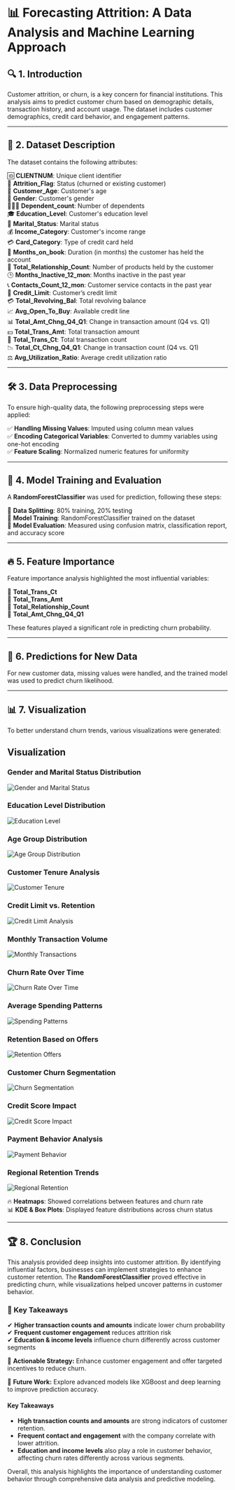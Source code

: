 # 📊 Forecasting Attrition: A Data Analysis and Machine Learning Approach
## 🔍 1. Introduction
Customer attrition, or churn, is a key concern for financial institutions. This analysis aims to predict customer churn based on demographic details, transaction history, and account usage. The dataset includes customer demographics, credit card behavior, and engagement patterns.

---

## 📁 2. Dataset Description
The dataset contains the following attributes:

🆔 **CLIENTNUM**: Unique client identifier  
🔄 **Attrition_Flag**: Status (churned or existing customer)  
🎂 **Customer_Age**: Customer's age  
🚻 **Gender**: Customer's gender  
👨‍👩‍👧 **Dependent_count**: Number of dependents  
🎓 **Education_Level**: Customer's education level  
💍 **Marital_Status**: Marital status  
💰 **Income_Category**: Customer's income range  
💳 **Card_Category**: Type of credit card held  
📅 **Months_on_book**: Duration (in months) the customer has held the account  
🔗 **Total_Relationship_Count**: Number of products held by the customer  
🕒 **Months_Inactive_12_mon**: Months inactive in the past year  
📞 **Contacts_Count_12_mon**: Customer service contacts in the past year  
🏦 **Credit_Limit**: Customer’s credit limit  
💳 **Total_Revolving_Bal**: Total revolving balance  
📈 **Avg_Open_To_Buy**: Available credit line  
📊 **Total_Amt_Chng_Q4_Q1**: Change in transaction amount (Q4 vs. Q1)  
💵 **Total_Trans_Amt**: Total transaction amount  
🔢 **Total_Trans_Ct**: Total transaction count  
📉 **Total_Ct_Chng_Q4_Q1**: Change in transaction count (Q4 vs. Q1)  
⚖ **Avg_Utilization_Ratio**: Average credit utilization ratio  

---

## 🛠 3. Data Preprocessing
To ensure high-quality data, the following preprocessing steps were applied:

✅ **Handling Missing Values**: Imputed using column mean values  
✅ **Encoding Categorical Variables**: Converted to dummy variables using one-hot encoding  
✅ **Feature Scaling**: Normalized numeric features for uniformity  

---

## 🤖 4. Model Training and Evaluation
A **RandomForestClassifier** was used for prediction, following these steps:

📌 **Data Splitting**: 80% training, 20% testing  
📌 **Model Training**: RandomForestClassifier trained on the dataset  
📌 **Model Evaluation**: Measured using confusion matrix, classification report, and accuracy score  

---

## 🔥 5. Feature Importance
Feature importance analysis highlighted the most influential variables:

🔹 **Total_Trans_Ct**  
🔹 **Total_Trans_Amt**  
🔹 **Total_Relationship_Count**  
🔹 **Total_Amt_Chng_Q4_Q1**  

These features played a significant role in predicting churn probability.

---

## 🔮 6. Predictions for New Data
For new customer data, missing values were handled, and the trained model was used to predict churn likelihood.

---

## 📊 7. Visualization
To better understand churn trends, various visualizations were generated:
## Visualization

### Gender and Marital Status Distribution
![Gender and Marital Status](https://github.com/RameenShahid/Credit-Card-Customer-Retention-and-Churn-Cohort-Analysis-/blob/d9dfaba3662434ffa4cf6b21e903d8a137ae7e6a/images/New%20folder/Screenshot%20(51).png)

### Education Level Distribution
![Education Level](https://github.com/RameenShahid/Credit-Card-Customer-Retention-and-Churn-Cohort-Analysis-/blob/d9dfaba3662434ffa4cf6b21e903d8a137ae7e6a/images/New%20folder/Screenshot%20(52).png)

### Age Group Distribution
![Age Group Distribution](https://github.com/RameenShahid/Credit-Card-Customer-Retention-and-Churn-Cohort-Analysis-/blob/d9dfaba3662434ffa4cf6b21e903d8a137ae7e6a/images/New%20folder/Screenshot%20(53).png)

### Customer Tenure Analysis
![Customer Tenure](https://github.com/RameenShahid/Credit-Card-Customer-Retention-and-Churn-Cohort-Analysis-/blob/d9dfaba3662434ffa4cf6b21e903d8a137ae7e6a/images/New%20folder/Screenshot%20(54).png)

### Credit Limit vs. Retention
![Credit Limit Analysis](https://github.com/RameenShahid/Credit-Card-Customer-Retention-and-Churn-Cohort-Analysis-/blob/d9dfaba3662434ffa4cf6b21e903d8a137ae7e6a/images/New%20folder/Screenshot%20(55).png)

### Monthly Transaction Volume
![Monthly Transactions](https://github.com/RameenShahid/Credit-Card-Customer-Retention-and-Churn-Cohort-Analysis-/blob/d9dfaba3662434ffa4cf6b21e903d8a137ae7e6a/images/New%20folder/Screenshot%20(56).png)

### Churn Rate Over Time
![Churn Rate Over Time](https://github.com/RameenShahid/Credit-Card-Customer-Retention-and-Churn-Cohort-Analysis-/blob/d9dfaba3662434ffa4cf6b21e903d8a137ae7e6a/images/New%20folder/Screenshot%20(57).png)

### Average Spending Patterns
![Spending Patterns](https://github.com/RameenShahid/Credit-Card-Customer-Retention-and-Churn-Cohort-Analysis-/blob/d9dfaba3662434ffa4cf6b21e903d8a137ae7e6a/images/New%20folder/Screenshot%20(58).png)

### Retention Based on Offers
![Retention Offers](https://github.com/RameenShahid/Credit-Card-Customer-Retention-and-Churn-Cohort-Analysis-/blob/d9dfaba3662434ffa4cf6b21e903d8a137ae7e6a/images/New%20folder/Screenshot%20(59).png)

### Customer Churn Segmentation
![Churn Segmentation](https://github.com/RameenShahid/Credit-Card-Customer-Retention-and-Churn-Cohort-Analysis-/blob/d9dfaba3662434ffa4cf6b21e903d8a137ae7e6a/images/New%20folder/Screenshot%20(60).png)

### Credit Score Impact
![Credit Score Impact](https://github.com/RameenShahid/Credit-Card-Customer-Retention-and-Churn-Cohort-Analysis-/blob/d9dfaba3662434ffa4cf6b21e903d8a137ae7e6a/images/New%20folder/Screenshot%20(61).png)

### Payment Behavior Analysis
![Payment Behavior](https://github.com/RameenShahid/Credit-Card-Customer-Retention-and-Churn-Cohort-Analysis-/blob/d9dfaba3662434ffa4cf6b21e903d8a137ae7e6a/images/New%20folder/Screenshot%20(62).png)

### Regional Retention Trends
![Regional Retention](https://github.com/RameenShahid/Credit-Card-Customer-Retention-and-Churn-Cohort-Analysis-/blob/d9dfaba3662434ffa4cf6b21e903d8a137ae7e6a/images/New%20folder/Screenshot%20(63).png)



🔥 **Heatmaps**: Showed correlations between features and churn rate  
📊 **KDE & Box Plots**: Displayed feature distributions across churn status  

---

## 🏆 8. Conclusion
This analysis provided deep insights into customer attrition. By identifying influential factors, businesses can implement strategies to enhance customer retention. The **RandomForestClassifier** proved effective in predicting churn, while visualizations helped uncover patterns in customer behavior.

### 🎯 Key Takeaways
✔ **Higher transaction counts and amounts** indicate lower churn probability  
✔ **Frequent customer engagement** reduces attrition risk  
✔ **Education & income levels** influence churn differently across customer segments  

📢 **Actionable Strategy:** Enhance customer engagement and offer targeted incentives to reduce churn. 

🚀 **Future Work:** Explore advanced models like XGBoost and deep learning to improve prediction accuracy.



#### Key Takeaways
- **High transaction counts and amounts** are strong indicators of customer retention.
- **Frequent contact and engagement** with the company correlate with lower attrition.
- **Education and income levels** also play a role in customer behavior, affecting churn rates differently across various segments.

Overall, this analysis highlights the importance of understanding customer behavior through comprehensive data analysis and predictive modeling.
